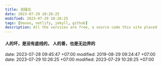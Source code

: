 ```yaml
---
title: 说缅北
date: 2023-07-29 10:26:25
modified: 2023-07-29 10:26:25
tags: [boooo, netlify, jekyll, github]
description: All the services are free, a source code this site placed on github repository and intergration with netlify service, another service that you can use is github page for hosting your own static site.
---
```


#### 人的坏，是没有底线的， 人的善，也是无边界的
date: 2023-07-28 09:45:47 +07:00
modified: 2019-08-29 09:24:47 +07:00
date: 2023-07-29 10:26:25  +07:00
modified: 2023-07-29 10:26:25 +07:00
